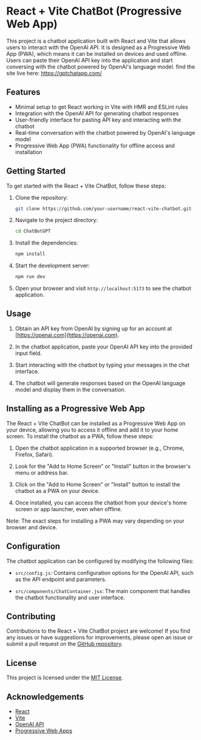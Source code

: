 # React + Vite ChatBot (Progressive Web App)

This project is a chatbot application built with React and Vite that allows users to interact with the OpenAI API. It is designed as a Progressive Web App (PWA), which means it can be installed on devices and used offline. Users can paste their OpenAI API key into the application and start conversing with the chatbot powered by OpenAI's language model. find the site live here: https://gptchatapp.com/

## Features

- Minimal setup to get React working in Vite with HMR and ESLint rules
- Integration with the OpenAI API for generating chatbot responses
- User-friendly interface for pasting API key and interacting with the chatbot
- Real-time conversation with the chatbot powered by OpenAI's language model
- Progressive Web App (PWA) functionality for offline access and installation

## Getting Started

To get started with the React + Vite ChatBot, follow these steps:

1. Clone the repository:

   ```bash
   git clone https://github.com/your-username/react-vite-chatbot.git
   ```

2. Navigate to the project directory:

   ```bash
   cd ChatBotGPT
   ```

3. Install the dependencies:

   ```bash
   npm install
   ```

4. Start the development server:

   ```bash
   npm run dev
   ```

5. Open your browser and visit `http://localhost:5173` to see the chatbot application.

## Usage

1. Obtain an API key from OpenAI by signing up for an account at [https://openai.com](https://openai.com).

2. In the chatbot application, paste your OpenAI API key into the provided input field.

3. Start interacting with the chatbot by typing your messages in the chat interface.

4. The chatbot will generate responses based on the OpenAI language model and display them in the conversation.

## Installing as a Progressive Web App

The React + Vite ChatBot can be installed as a Progressive Web App on your device, allowing you to access it offline and add it to your home screen. To install the chatbot as a PWA, follow these steps:

1. Open the chatbot application in a supported browser (e.g., Chrome, Firefox, Safari).

2. Look for the "Add to Home Screen" or "Install" button in the browser's menu or address bar.

3. Click on the "Add to Home Screen" or "Install" button to install the chatbot as a PWA on your device.

4. Once installed, you can access the chatbot from your device's home screen or app launcher, even when offline.

Note: The exact steps for installing a PWA may vary depending on your browser and device.

## Configuration

The chatbot application can be configured by modifying the following files:

- `src/config.js`: Contains configuration options for the OpenAI API, such as the API endpoint and parameters.

- `src/components/ChatContainer.jsx`: The main component that handles the chatbot functionality and user interface.

## Contributing

Contributions to the React + Vite ChatBot project are welcome! If you find any issues or have suggestions for improvements, please open an issue or submit a pull request on the [GitHub repository](https://github.com/your-username/react-vite-chatbot).

## License

This project is licensed under the [MIT License](LICENSE).

## Acknowledgements

- [React](https://reactjs.org/)
- [Vite](https://vitejs.dev/)
- [OpenAI API](https://openai.com)
- [Progressive Web Apps](https://web.dev/progressive-web-apps/)
